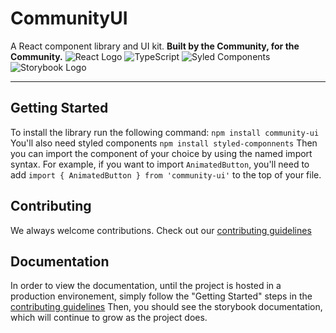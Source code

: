 # CommunityUI
A React component library and UI kit.
**Built by the Community, for the Community.**
![React Logo](https://img.shields.io/badge/React-20232A?style=for-the-badge&logo=react&logoColor=61DAFB) ![TypeScript](https://img.shields.io/badge/TypeScript-007ACC?style=for-the-badge&logo=typescript&logoColor=white) ![Syled Components](https://img.shields.io/badge/styled--components-DB7093?style=for-the-badge&logo=styled-components&logoColor=white) ![Storybook Logo](https://i.imgur.com/1wo0uBy.png)
***

## Getting Started

To install the library run the following command:
`npm install community-ui`
You'll also need styled components
`npm install styled-componnents`
Then you can import the component of your choice by using the named import syntax. 
For example, if you want to import `AnimatedButton`, you'll need to add `import { AnimatedButton } from 'community-ui'` 
to the top of your file.


## Contributing
We always welcome contributions. Check out our [contributing guidelines](https://github.com/open-code-academy/community-ui/tree/develop/docs/CONTRIBUTING.md)


## Documentation
In order to view the documentation, until the project is hosted in a production environement, simply follow the 
"Getting Started" steps in the [contributing guidelines](https://github.com/open-code-academy/community-ui/tree/develop/docs/CONTRIBUTING.md)
Then, you should see the storybook documentation, which will continue to grow as the project does.